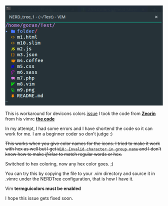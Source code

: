 ![](images/devIcons_colorTest1.png)


This is workaround for devicons colors [issue](https://github.com/ryanoasis/vim-devicons/issues/250)
I took the code from **[Zeorin](https://github.com/zeorin)** from his vimrc
**[the code](https://github.com/zeorin/dotfiles/blob/e01cebf/.vimrc#L864-L900a)**

In my attempt, I had some errors and I have shortend the code so it can work for me.
I am a beginner coder so don't judge :)

~~This works when you give color names for the icons. I tried to make it work with hex as well but
I get ``W18: Invalid character in group name`` and I don't know how to make *if/else* to match
regular words or hex.~~

Switched to hex coloring, now any hex color goes. ;)

You can try this by copying the file to your .vim directory and source it in .vimrc under the
NERDTree configuration, that is how I have it.

Vim **termguicolors must be enabled**

I hope this issue gets fixed soon.
